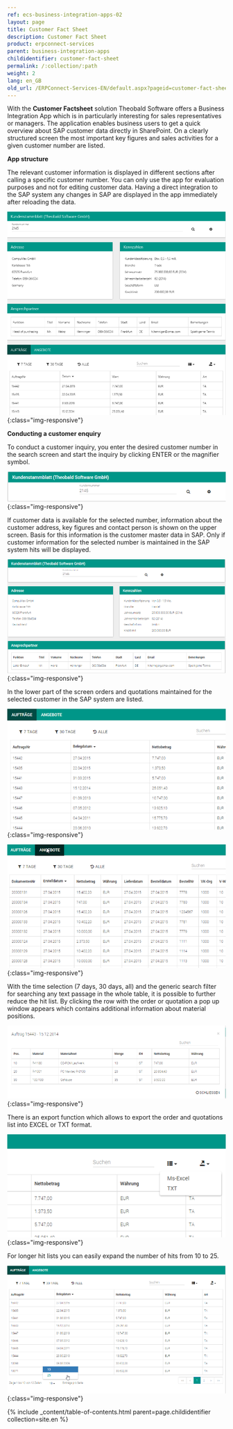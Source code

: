 ```yaml
---
ref: ecs-business-integration-apps-02
layout: page
title: Customer Fact Sheet
description: Customer Fact Sheet
product: erpconnect-services
parent: business-integration-apps
childidentifier: customer-fact-sheet
permalink: /:collection/:path
weight: 2
lang: en_GB
old_url: /ERPConnect-Services-EN/default.aspx?pageid=customer-fact-sheet
---
```


With the **Customer Factsheet** solution Theobald Software offers a Business Integration App which is in particularly interesting for sales representatives or managers. The application enables business users to get a quick overview about SAP customer data directly in SharePoint. On a clearly structured screen the most important key figures and sales activities for a given customer number are listed.


**App structure**

The relevant customer information is displayed in different sections after calling a specific customer number. You can only use the app for evaluation purposes and not for editing customer data. Having a direct integration to the SAP system any changes in SAP are displayed in the app immediately after reloading the data.  


![ECS-BIA-CustomerFactsheet1](/img/content/ECS-BIA-CustomerFactsheet1.png){:class="img-responsive"}

**Conducting a customer enquiry**

To conduct a customer inquiry, you enter the desired customer number in the search screen and start the inquiry by clicking ENTER or the magnifier symbol.

![ECS-BIA-CustomerFactsheet2](/img/content/ECS-BIA-CustomerFactsheet2.png){:class="img-responsive"}

If customer data is available for the selected number, information about the customer address, key figures and contact person is shown on the upper screen. Basis for this information is the customer master data in SAP. Only if customer information for the selected number is maintained in the SAP system hits will be displayed. 

![ECS-BIA-CustomerFactsheet3](/img/content/ECS-BIA-CustomerFactsheet3.png){:class="img-responsive"}

In the lower part of the screen orders and quotations maintained for the selected customer in the SAP system are listed.


![ECS-BIA-CustomerFactsheet4](/img/content/ECS-BIA-CustomerFactsheet4.png){:class="img-responsive"}

![ECS-BIA-CustomerFactsheet5](/img/content/ECS-BIA-CustomerFactsheet5.png){:class="img-responsive"}

With the time selection (7 days, 30 days, all) and the generic search filter for searching any text passage in the whole table, it is possible to further reduce the hit list. By clicking the row with the order or quotation a pop up window appears which contains additional information about material positions.

![ECS-BIA-CustomerFactsheet6](/img/content/ECS-BIA-CustomerFactsheet6.png){:class="img-responsive"}

There is an export function which allows to export the order and quotations list into EXCEL or TXT format.

![ECS-BIA-CustomerFactsheet7](/img/content/ECS-BIA-CustomerFactsheet7.png){:class="img-responsive"}

For longer hit lists you can easily expand the number of hits from 10 to 25.

![ECS-BIA-CustomerFactsheet8](/img/content/ECS-BIA-CustomerFactsheet8.png){:class="img-responsive"}

{% include _content/table-of-contents.html parent=page.childidentifier collection=site.en %}